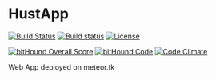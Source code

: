 # HustApp

[![Build Status](https://travis-ci.org/sabertazimi/HustMeteor.svg?branch=master)](https://travis-ci.org/sabertazimi/HustMeteor)
[![Build status](https://ci.appveyor.com/api/projects/status/github/sabertazimi/HustMeteor?branch=master&svg=true&retina=true)](https://ci.appveyor.com/project/sabertazimi/HustMeteor/branch/master)
[![License](https://img.shields.io/badge/license-MIT-blue.svg)](https://raw.githubusercontent.com/sabertazimi/HustMeteor/master/LICENSE)


[![bitHound Overall Score](https://www.bithound.io/github/sabertazimi/HustMeteor/badges/score.svg)](https://www.bithound.io/github/sabertazimi/HustMeteor)
[![bitHound Code](https://www.bithound.io/github/sabertazimi/HustMeteor/badges/code.svg)](https://www.bithound.io/github/sabertazimi/HustMeteor)
[![Code Climate](https://codeclimate.com/github/sabertazimi/HustMeteor/badges/gpa.svg)](https://codeclimate.com/github/sabertazimi/HustMeteor)


Web App deployed on meteor.tk
